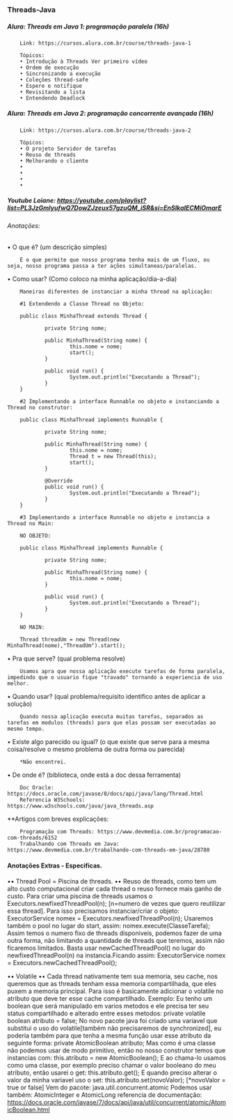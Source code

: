 ### Threads-Java

##### Alura: Threads em Java 1: programação paralela (16h)
        Link: https://cursos.alura.com.br/course/threads-java-1
        
        Tópicos:
        • Introdução à Threads Ver primeiro vídeo
        • Ordem de execução
        • Sincronizando a execução
        • Coleções thread-safe
        • Espere e notifique
        • Revisitando a lista
        • Entendendo Deadlock

##### Alura: Threads em Java 2: programação concorrente avançada (16h)
        Link: https://cursos.alura.com.br/course/threads-java-2
        
        Tópicos:
        • O projeto Servidor de tarefas
        • Reuso de threads
        • Melhorando o cliente
        •
        • 
        • 
        • 
        
##### Youtube Loiane: https://youtube.com/playlist?list=PL3JzGmlyufwQ7DowZJzeux57gzuQM_iSR&si=EnSIkaIECMiOmarE

###### Anotações:
• O que é? (um descrição simples)
        
        É o que permite que nosso programa tenha mais de um fluxo, ou seja, nosso programa passa a ter ações simultaneas/paralelas.

• Como usar? (Como coloco na minha aplicação/dia-a-dia)
        
        Maneiras diferentes de instanciar a minha thread na aplicação:
        
        #1 Extendendo a Classe Thread no Objeto:
        
        public class MinhaThread extends Thread {

                private String nome;

                public MinhaThread(String nome) {
                        this.nome = nome;
                        start();
                }

                public void run() {
                        System.out.println("Executando a Thread");
                }
        }
        
        #2 Implementando a interface Runnable no objeto e instanciando a Thread no construtor:
        
        public class MinhaThread implements Runnable {

                private String nome;

                public MinhaThread(String nome) {
                        this.nome = nome;
                        Thread t = new Thread(this);
                        start();
                }

                @Override
                public void run() {
                        System.out.println("Executando a Thread");
                }
        }
        
        #3 Implementando a interface Runnable no objeto e instancia a Thread no Main:
        
        NO OBJETO:
        
        public class MinhaThread implements Runnable {

                private String nome;

                public MinhaThread(String nome) {
                        this.nome = nome;
                }

                public void run() {
                        System.out.println("Executando a Thread");
                }
        }
        
        NO MAIN:
        
        Thread threadUm = new Thread(new MinhaThread(nome),"ThreadUm").start();
        
        
• Pra que serve? (qual problema resolve)
        
        Usamos apra que nossa aplicação execute tarefas de forma paralela, impedindo que o usuario fique "travado" tornando a experiencia de uso melhor.

• Quando usar? (qual problema/requisito identifico antes de aplicar a solução)
        
        Quando nossa aplicação executa muitas tarefas, separados as tarefas em modulos (threads) para que elas possam ser executadas ao mesmo tempo.

• Existe algo parecido ou igual? (o que existe que serve para a mesma coisa/resolve o mesmo problema de outra forma ou parecida)
        
        *Não encontrei.

• De onde é? (biblioteca, onde está a doc dessa ferramenta)
        
        Doc Oracle: https://docs.oracle.com/javase/8/docs/api/java/lang/Thread.html
        Referencia W3Schools: https://www.w3schools.com/java/java_threads.asp

**Artigos com breves explicações:
        
        Programação com Threads: https://www.devmedia.com.br/programacao-com-threads/6152
        Trabalhando com Threads em Java: https://www.devmedia.com.br/trabalhando-com-threads-em-java/28780


#### Anotações Extras - Especificas.

•• Thread Pool = Piscina de threads. ••
Reuso de threads, como tem um alto custo computacional criar cada thread o reuso fornece mais ganho de custo.
Para criar uma piscina de threads usamos o Executors.newfixedThreadPool(n); [n=numero de vezes que quero reutilizar essa thread]. Para isso precisamos instanciar/criar o objeto: ExecutorService nomex = Executors.newfixedThreadPool(n);
Usaremos também o pool no lugar do start, assim: nomex.execute(ClasseTarefa); 
Assim temos o numero fixo de threads disponiveis, podemos fazer de uma outra forma, não limitando a quantidade de threads que teremos, assim não ficaremos limitados. Basta usar newCachedThreadPool() no lugar do newfixedThreadPool(n) na instancia.Ficando assim: ExecutorService nomex = Executors.newCachedThreadPool();


•• Volatile ••
Cada thread nativamente tem sua memoria, seu cache, nos queremos que as threads tenham essa memoria compartilhada, que eles puxem a memoria principal. Para isso é basicamente adicionar o volatile no atributo que deve ter esse cache compartilhado.
Exemplo: Eu tenho um boolean que será manipulado em varios metodos e ele precisa ter seu status compartilhado e alterado entre esses metodos:
	private volatile boolean atributo = false;
No novo pacote java foi criado uma variavel que substitui o uso do volatile[também não precisaremos de synchronized], eu poderia também para que tenha a mesma função usar esse atributo da seguinte forma:
	private AtomicBoolean atributo;
Mas como é uma classe não podemos usar de modo primitivo, então no nosso construtor temos que instancias com:
	this.atributo = new AtomicBoolean();
E ao chama-lo usamos como uma classe, por exemplo preciso chamar o valor booleano do meu atributo, então usarei o get:
	this.atributo.get();
E quando preciso alterar o valor da minha variavel uso o set:
	this.atributo.set(novoValor); [*novoValor = true or false]
Vem do pacote: java.util.concurrent.atomic
Podemos usar também: AtomicInteger e AtomicLong
referencia de documentação: https://docs.oracle.com/javase/7/docs/api/java/util/concurrent/atomic/AtomicBoolean.html 
